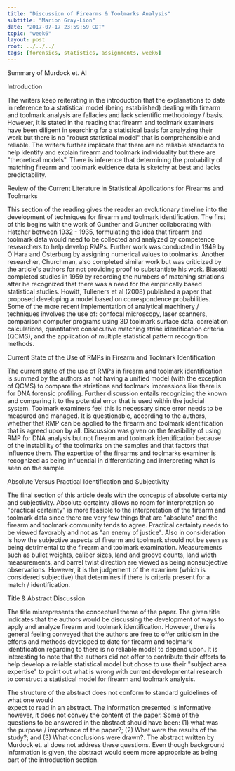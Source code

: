 ```yaml
---
title: "Discussion of Firearms & Toolmarks Analysis"
subtitle: "Marion Gray-Lion"
date: "2017-07-17 23:59:59 CDT"
topic: "week6"
layout: post
root: ../../../
tags: [forensics, statistics, assignments, week6]
---
```

  
Summary of Murdock et. Al

Introduction

The writers keep reiterating in the introduction that the explanations to date in reference to a statistical model (being established) dealing with firearm and toolmark analysis are fallacies and lack scientific methodology / basis. However, it is stated in the reading that firearm and toolmark examiners have been diligent in searching for a statistical basis for analyzing their work but there is no "robust statistical model" that is comprehensible and reliable. The writers further implicate that there are no reliable standards to help identify and explain firearm and toolmark individuality but there are "theoretical models". There is inference that determining the probability of matching firearm and toolmark evidence data is sketchy at best and lacks predictability.

Review of the Current Literature in Statistical Applications for Firearms and 
Toolmarks

This section of the reading gives the reader an evolutionary timeline into the development of techniques for firearm and toolmark identification. The first of this begins with the work of Gunther and Gunther collaborating with Hatcher between 1932 - 1935, formulating the idea that firearm and toolmark data would need to be collected and analyzed by competence researchers to help develop RMPs. Further work was conducted in 1949 by O'Hara and Osterburg by assigning numerical values to toolmarks. Another researcher, Churchman, also completed similar work but was criticized by the article's authors for not providing proof to substantiate his work. Biasotti completed studies in 1959 by recording the numbers of matching striations after he recognized that there was a need for the empirically based statistical studies. Howitt, Tulleners et al (2008) published a paper that proposed developing a model based on correspondence probabilities. Some of the more recent implementation of analytical machinery / techniques involves the use of: confocal microscopy, laser scanners, comparison computer programs using 3D toolmark surface data, correlation calculations, quantitative consecutive matching striae identification criteria (QCMS), and the application of multiple statistical pattern recognition methods. 

Current State of the Use of RMPs in Firearm and Toolmark Identification

The current state of the use of RMPs in firearm and toolmark identification is summed by the authors as not having a unified model (with the exception of QCMS) to compare the striations and toolmark impressions like there is for DNA forensic profiling. Further discussion entails recognizing the known and comparing it to the potential error that is used within the judicial system. Toolmark examiners feel this is necessary since error needs to be measured and managed. It is questionable, according to the authors, whether that RMP can be applied to the firearm and toolmark identification that is agreed upon by all. Discussion was given on the feasibility of using RMP for DNA analysis but not firearm and toolmark identification because of the instability of the toolmarks on the samples and that factors that influence them. The expertise of the firearms and toolmarks examiner is recognized as being influential in differentiating and interpreting what is seen on the sample.

Absolute Versus Practical Identification and Subjectivity

The final section of this article deals with the concepts of absolute certainty and subjectivity. Absolute certainty allows no room for interpretation so "practical certainty" is more feasible to the interpretation of the firearm and toolmark data since there are very few things that are "absolute" and the firearm and toolmark community tends to agree. Practical certainty needs to be viewed favorably and not as "an enemy of justice". Also in consideration is how the subjective aspects of firearm and toolmark should not be seen as being detrimental to the firearm and toolmark examination. Measurements such as bullet weights, caliber sizes, land and groove counts, land width measurements, and barrel twist direction are viewed as being nonsubjective
observations. However, it is the judgement of the examiner (which is considered subjective) that determines if there is criteria present for a match / identification. 

Title & Abstract Discussion

The title misrepresents the conceptual theme of the paper. The given title indicates that
the authors would be discussing the development of ways to apply and analyze firearm and toolmark identification. However, there is general feeling conveyed that the authors are free to offer criticism in the efforts and methods developed to date for firearm and toolmark identification regarding to there is no reliable model to depend upon. It is interesting to note that the authors did not offer to contribute their efforts to help develop a reliable statistical model but chose to use their "subject area expertise" to point out what is wrong with current developmental research to construct a statistical model for firearm and toolmark analysis.

The structure of the abstract does not conform to standard guidelines of what one would   
expect to read in an abstract. The information presented is informative however, it does not convey the content of the paper. Some of the questions to be answered in the abstract should have been: (1) what was the purpose / importance of the paper?; (2) What were the results of the study?; and (3) What conclusions were drawn?. The abstract written by Murdock et. al does not address these questions. Even though background information is given, the abstract would seem more appropriate as being part of the introduction section.
